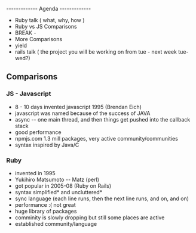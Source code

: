 ------------- Agenda -------------

- Ruby talk ( what, why, how )
- Ruby vs JS Comparisons
- BREAK - 
- More Comparisons
- yield
- rails talk ( the project you will be working on from tue - next week tue-wed?)

## Comparisons

### JS - Javascript

- 8 - 10 days invented javascript 1995 (Brendan Eich)
- javascript was named because of the success of JAVA
- async -- one main thread, and then things get pushed into the callback stack
- good performance
- npmjs.com 1.3 mill packages, very active community/communities
- syntax inspired by Java/C


### Ruby

- invented in 1995 
- Yukihiro Matsumoto -- Matz (perl)
- got popular in 2005-08 (Ruby on Rails)
- syntax simplified* and uncluttered*
- sync language (each line runs, then the next line runs, and on, and on)
- performance :( not great
- huge library of packages 
- comminity is slowly dropping but still some places are active 
- established community/language
